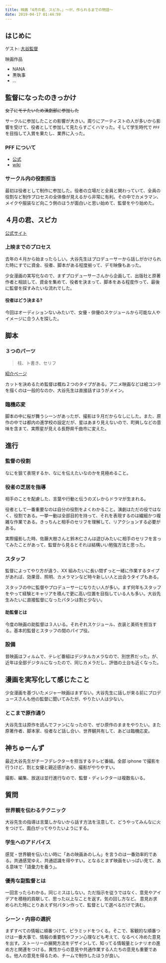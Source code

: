 ```yaml
---
title: 映画「4月の君、スピカ。」～が、作られるまでの物語～
date: 2019-04-17 01:44:59
---
```


## はじめに

ゲスト: [大谷監督](https://ja.wikipedia.org/wiki/%E5%A4%A7%E8%B0%B7%E5%81%A5%E5%A4%AA%E9%83%8E)

映画作品

- NANA
- 黒執事
- ...

## 監督になったのきっかけ

<del>女子にモテたいため演劇部に参加した</del>

サークルに参加したことの影響が大きい。周りにアーティストの人が多いから影響を受けて、役者として参加して見たらすごくハマった。そして学生時代で `PFF` を目指して入賞を果たし、業界に入った。

### PFF について

- [公式](https://pff.jp/jp/)
- [wiki](https://ja.wikipedia.org/wiki/%E3%81%B4%E3%81%82%E3%83%95%E3%82%A3%E3%83%AB%E3%83%A0%E3%83%95%E3%82%A7%E3%82%B9%E3%83%86%E3%82%A3%E3%83%90%E3%83%AB)

### サークル内の役割担当

最初は役者として制作に参加した。役者の立場だと全員と関わっていて、全員の役割など制作プロセスの全体像が見えるから非常に有利。その中でカメラマン、メイクや服装など向こう側のほうが面白いと思い始めて、監督をやり始めた。

## ４月の君、スピカ

[公式サイト](https://kimispi-movie.com/)

### 上映までのプロセス

去年の４月から始まったらしい。大谷先生はプロデューサーから話しがかけられた時にすでに資金、役者、脚本がある程度揃って、デモ映像もあった。

少女漫画の実写化なので、まずプロデューサーさんから企画して、出版社と原著作者と相談して、資金を集めて、役者を決まって、脚本をある程度作って、最後に監督を探すみたいな流れでした。

#### 役者はどう決まる?

今回はオーディションないみたいで、女優・俳優のスケジュールから可能な人やイメージに合う人を探した。

## 脚本

### ３つのパーツ

> 柱、ト書き、セリフ

[紹介ページ](https://kyakuhonkakikata.com/rulesofscreenplay)

カットを決めるため監督は概ね２つのタイプがある。アニメ映画などは絵コンテを描くのは一般的なのか、大谷先生は直接話すほうがメイン。

### 臨機応変

脚本の中に桜が舞うシーンがあったが、撮影は９月だからなしにした。また、原作の中では都内の進学校の設定だが、星はあまり見えないので、町興しなどの意味を含まて、実際星が見える長野県千曲市に変えた。

## 進行

### 監督の役割

なにを狙て表現するか、なにを伝えたいなのかを見極めること。

### 役者の芝居を指導

相手のことを配慮した、言葉や行動と伝うのズレからドラマが生まれる。

役者として一番重要なのは自分の役割をよくわかること。演劇はただの役ではなく、役割である。一挙一動は全部目的を持って、それを表現するのは繊細かつ複雑な作業である。きっちんと相手のセリフを理解して、リアクションする必要がある。

実際撮影した時、佐藤大樹さんと鈴木仁さんは遊びみたいに相手のセリフを言ってみたことがあって、監督から見るとそれは結構いい勉強方法と思った。

### スタッフ

監督によってやり方が違う、XX 組みたいに長い間ずっと一緒に作業するタイプがあれば、効果音、照明、カメラマンなど時々新しい人と出会うタイプもある。

スタッフの中に監督やプロデューサーになりたい人が多い。まず何年もスタッフをやって経験とキャリアを積んで更に高い位置を目指している人も多い。大谷先生みたいに直接監督になったパタンは割と少ない。

#### 助監督とは

今度の映画の助監督は３人いる。それぞれスケジュール、衣装と美術を担当する。基本的監督とスタッフの間のパイプ役。

### 設備

昔映画はフィルムで、テレビ番組はデジタルカメラなので、別世界だった。が、近年は全部デジタルになったので、同じカメラだし、評価の土台も近くなった。

## 漫画を実写化して感じたこと

少女漫画を基づいたメジャー映画はまずない。大谷先生に話しが来る前にプロデュースさんも他の監督に聞いてみたが、やりたい人は少ない。

### とこまで原作通り

大谷先生は原作を読んでファンになったので、ぜひ原作のままをやりたい。また原著作者、脚本家、役者など話し合い、世界観共有して、あどは臨機応変。

## 神ちゅーんず

最近大谷先生がチーフデレクターを担当するテレビ番組。全部 iphone で撮影を行うけど、割と女優と親近感があり、撮影がやりやすい。

撮影、編集、放送は並行進行なので、監督・ディレクターは複数名いる。

## 質問

### 世界観を伝わるテクニック

大谷先生の指導は言葉しかないから話す方法を注意して、どうやってみんなに火をつけて、面白がってやりたいようにする。

### 学生へのアドバイス

感覚・世界観を伝いたい時に「あの映画あのしん」を言うのは一番効率的である。共通感覚ゆえ、共通認識を得やすい。となるとまず映画をいっぱい見て、ある意味で「語彙力を養う」。

### 優秀な副監督とは

一回言ったらわかる。同じミスはしない。ただ指示を従うではなく、意見やアイデアを積極的貢献して、思った以上なことを返す。気の回し方など。
意見お求められた時にとりあえず何パタン作って、監督として選べるだけで済む。

### シーン・内容の選択

まずすべての情報に順番つけて、ピラミッドをつくる。そこで、客観的な順番つけは一番大事で、情報の重要性やファン心理なども考えて、なるべく冷めた意見を出す。ストーリーの展開方法をデザインして、知ってる情報量とシナリオの進め方と関連をつける。異性からの意見や共通作業する人たちの意見も重要である。他人の意見を得るため、チームで制作したほうが良い。
